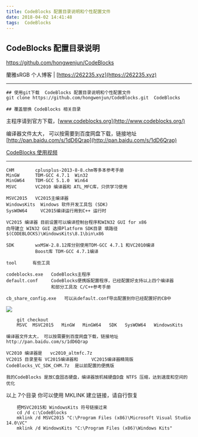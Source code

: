 ```yaml
---
title: CodeBlocks 配置目录说明和个性配置文件
date: 2018-04-02 14:41:48
tags:  CodeBlocks
---
```




## CodeBlocks  配置目录说明

https://github.com/hongwenjun/CodeBlocks

蘭雅sRGB 个人博客 | [https://262235.xyz](https://262235.xyz)

---
```
## 使用git下载  CodeBlocks 配置目录说明和个性配置文件
git clone https://github.com/hongwenjun/CodeBlocks.git  CodeBlocks

## 覆盖替换 CodeBlocks 相关目录

```


主程序请到官方下载，[www.codeblocks.org](http://www.codeblocks.org/)

编译器文件太大， 可以按需要到百度网盘下载，链接地址
[http://pan.baidu.com/s/1dD6Qrap](http://pan.baidu.com/s/1dD6Qrap)

[CodeBlocks 使用视频 ](/webp/cb/)

---

    CHM        cplusplus-2013-8-8.chm等多本参考手册
    MinGW      TDM-GCC 4.7.1  Win32
    MinGW64    TDM-GCC 5.1.0  Win64
    MSVC	   VC2010 编译器和 ATL_MFC库，只供学习使用

    MSVC2015   VC2015主编译器
    WindowsKits  Windows 软件开发工具包 (SDK)
    SysWOW64     VC2015编译运行用到C++ 运行时

    VC2015 编译器 目前设置可以编译控制台程序和WIN32 GUI for x86
    向导建立 WIN32 GUI 选择Platform SDK目录 填路径
    $(CODEBLOCKS)\WindowsKits\8.1\bin\x86

    SDK        wxMSW-2.8.12库分别使用TDM-GCC 4.7.1 和VC2010编译
               Boost库 TDM-GCC 4.7.1编译

    tool      有些工具

    codeblocks.exe   CodeBlocks主程序
    default.conf     CodeBlocks便携版配置程序，已经配置好支持以上四个编译器
                     和部分工具及 C/C++参考手册

    cb_share_config.exe   可以从default.conf导出配置到你已经配置好的CB中

![](https://github.com/hongwenjun/CodeBlocks/raw/master/%E8%AF%B4%E6%98%8E/CodeBlocksTree.png)

        git checkout
        MSVC  MSVC2015   MinGW   MinGW64   SDK   SysWOW64   WindowsKits

    编译器文件太大， 可以按需要到百度网盘下载，链接地址
    http://pan.baidu.com/s/1dD6Qrap

    VC2010 编译器是   vc2010_altmfc.7z
    VC2015 目录里有 VC2015编译器和     VC2015编译器精简版
    CodeBlocks_VC_SDK_CHM.7z  是以前配置的便携版

    我的CodeBlocks 是放C盘固态硬盘，编译器放机械硬盘D盘 NTFS 压缩，达到速度和空间的优化

以上 7个目录 你可以使用 MKLINK 建立链接，请自行恢复

        把MSVC2015和 WindowsKits 符号链接过来
        cd /d c:\CodeBlocks
        mklink /d MSVC2015 "C:\Program Files (x86)\Microsoft Visual Studio 14.0\VC"
        mklink /d WindowsKits "C:\Program Files (x86)\Windows Kits"
